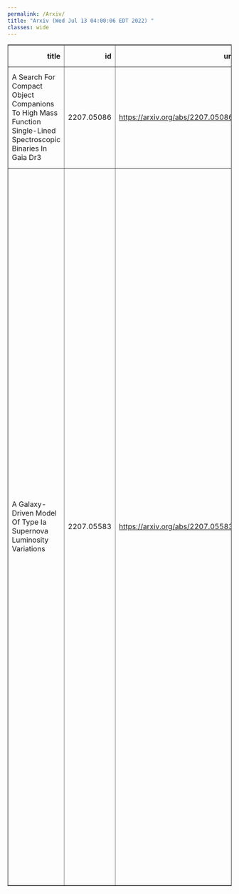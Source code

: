 ```yaml
---
permalink: /Arxiv/
title: "Arxiv (Wed Jul 13 04:00:06 EDT 2022) "
classes: wide
---
```

<table border="1" class="dataframe">
  <thead>
    <tr style="text-align: right;">
      <th>title</th>
      <th>id</th>
      <th>url</th>
      <th>authors</th>
      <th>Local Authors</th>
    </tr>
  </thead>
  <tbody>
    <tr>
      <td>A Search For Compact Object Companions To High Mass Function   Single-Lined Spectroscopic Binaries In Gaia Dr3</td>
      <td>2207.05086</td>
      <td><a href="https://arxiv.org/abs/2207.05086" target="_blank">https://arxiv.org/abs/2207.05086</a></td>
      <td>T. Jayasinghe, D. M. Rowan, Todd A. Thompson, C. S. Kochanek, K. Z. Stanek</td>
      <td>Christopher Kochanek, Dominick Rowan, Kris Stanek, Krzysztof Stanek, Todd A. Thompson, Todd Thompson</td>
    </tr>
    <tr>
      <td>A Galaxy-Driven Model Of Type Ia Supernova Luminosity Variations</td>
      <td>2207.05583</td>
      <td><a href="https://arxiv.org/abs/2207.05583" target="_blank">https://arxiv.org/abs/2207.05583</a></td>
      <td>P. Wiseman, M. Vincenzi, M. Sullivan, L. Kelsey, B. Popovic, B. Rose, D. Brout, T. M. Davis, C. Frohmaier, L. Galbany, C. Lidman, A. Möller, D. Scolnic, M. Smith, M. Aguena, S. Allam, F. Andrade-Oliveira, J. Annis, E. Bertin, S. Bocquet, D. Brooks, D. L. Burke, A. Carnero Rosell, M. Carrasco Kind, J. Carretero, F. J. Castander, M. Costanzi, M. E. S. Pereira, S. Desai, H. T. Diehl, P. Doel, S. Everett, I. Ferrero, D. Friedel, J. Frieman, J. García-Bellido, M. Gatti, E. Gaztanaga, D. Gruen, J. Gschwend, G. Gutierrez, S. R. Hinton, D. L. Hollowood, K. Honscheid, D. J. James, M. March, F. Menanteau, R. Miquel, R. Morgan, A. Palmese, F. Paz-Chinchón, A. Pieres, A. A. Plazas Malagón, A. K. Romer, E. Sanchez, V. Scarpine, I. Sevilla-Noarbe, M. Soares- Santos, E. Suchyta, G. Tarle, C. To, T. N. Varga</td>
      <td>Chun-Hao To, Klaus Honscheid, Michael Rizzo Smith</td>
    </tr>
  </tbody>
</table>